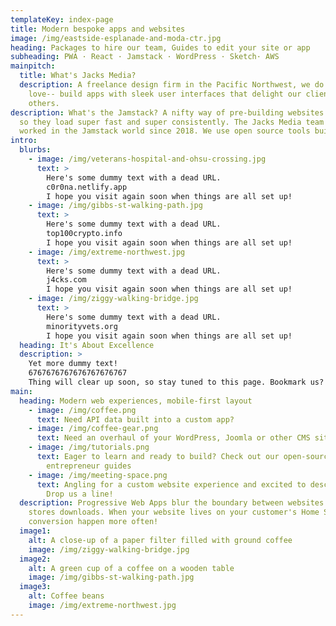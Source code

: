 ```yaml
---
templateKey: index-page
title: Modern bespoke apps and websites
image: /img/eastside-esplanade-and-moda-ctr.jpg
heading: Packages to hire our team, Guides to edit your site or app
subheading: PWA · React · Jamstack · WordPress · Sketch· AWS
mainpitch:
  title: What's Jacks Media?
  description: A freelance design firm in the Pacific Northwest, we do what we
    love-- build apps with sleek user interfaces that delight our clients, and teach and empower
    others.
description: What's the Jamstack? A nifty way of pre-building websites and apps
  so they load super fast and super consistently. The Jacks Media team has
  worked in the Jamstack world since 2018. We use open source tools built on Amazon's world-class cloud platform, and we are certified in AWS best practices.
intro:
  blurbs:
    - image: /img/veterans-hospital-and-ohsu-crossing.jpg
      text: >
        Here's some dummy text with a dead URL.
        c0r0na.netlify.app
        I hope you visit again soon when things are all set up!
    - image: /img/gibbs-st-walking-path.jpg
      text: >
        Here's some dummy text with a dead URL.
        top100crypto.info
        I hope you visit again soon when things are all set up!
    - image: /img/extreme-northwest.jpg
      text: >
        Here's some dummy text with a dead URL.
        j4cks.com
        I hope you visit again soon when things are all set up!
    - image: /img/ziggy-walking-bridge.jpg
      text: >
        Here's some dummy text with a dead URL.
        minorityvets.org
        I hope you visit again soon when things are all set up!
  heading: It's About Excellence
  description: >
    Yet more dummy text!
    6767676767676767676767
    Thing will clear up soon, so stay tuned to this page. Bookmark us?
main:
  heading: Modern web experiences, mobile-first layout
    - image: /img/coffee.png
      text: Need API data built into a custom app?
    - image: /img/coffee-gear.png
      text: Need an overhaul of your WordPress, Joomla or other CMS site?
    - image: /img/tutorials.png
      text: Eager to learn and ready to build? Check out our open-source, DIY
        entrepreneur guides
    - image: /img/meeting-space.png
      text: Angling for a custom website experience and excited to describe it to us?
        Drop us a line!
  description: Progressive Web Apps blur the boundary between websites and app
    stores downloads. When your website lives on your customer's Home Screen,
    conversion happen more often!
  image1:
    alt: A close-up of a paper filter filled with ground coffee
    image: /img/ziggy-walking-bridge.jpg
  image2:
    alt: A green cup of a coffee on a wooden table
    image: /img/gibbs-st-walking-path.jpg
  image3:
    alt: Coffee beans
    image: /img/extreme-northwest.jpg
---
```

